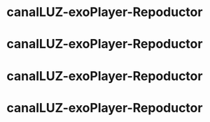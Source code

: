 # canalLUZ-exoPlayer-Repoductor
# canalLUZ-exoPlayer-Repoductor
# canalLUZ-exoPlayer-Repoductor
# canalLUZ-exoPlayer-Repoductor
